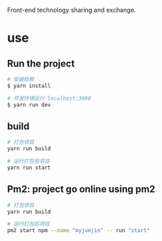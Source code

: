 
 Front-end technology sharing and exchange.
# use

## Run the project 

```bash
# 安装依赖
$ yarn install

# 开发环境运行 localhost:3000
$ yarn run dev
```

## build
```bash
# 打包项目
yarn run build

# 运行打包后项目
yarn run start
```

## Pm2: project go online using pm2
```bash
# 打包项目
yarn run build

# 运行打包后项目
pm2 start npm --name "myjuejin" -- run "start"
```

